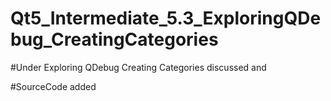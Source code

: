 # Qt5_Intermediate_5.3_ExploringQDebug_CreatingCategories

#Under Exploring QDebug Creating Categories discussed and

#SourceCode added 
